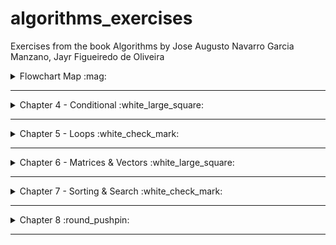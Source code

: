 # algorithms_exercises
Exercises from the book Algorithms by Jose Augusto Navarro Garcia Manzano, Jayr Figueiredo de Oliveira


<details>
<summary> Flowchart Map :mag: </summary>

To better understand the Flowchart Diagrams, take a look at:
<img src="/img/flowchartmap.png" width="110%">

</details>

---

<details>
<summary>Chapter 4 - Conditional :white_large_square: </summary>


### Nothing YET



</details>

---

<details> 

<summary>Chapter 5 - Loops :white_check_mark: </summary>

### [Ex.A Power of two](/ch5/a.c)
<details>
<summary> Flowchart </summary>

![ex.achapter5](/ch5/a_c5.png)

</details>

### [Ex.B Math table](/ch5/b.c)
<details>
<summary> Flowchart </summary>

![ex.bchapter5](/ch5/b_c5.png)

</details>

### [Ex.C Counting Numbers SUM](/ch5/c.c)
<details>
<summary> Flowchart </summary>

![ex.cchapter5](/ch5/c_c5.png)

</details>

### [Ex.D EVEN SUM](/ch5/d.c)
<details>
<summary> Flowchart </summary>

![ex.dchapter5](/ch5/d_c5.png)

</details>

### [Ex.E ODD Numbers ](/ch5/e.c)
<details>
<summary> Flowchart </summary>

![ex.echapter5](/ch5/e_c5.png)

</details>

### [Ex.F Divisibility by four ](/ch5/f.c)
<details>
<summary> Flowchart </summary>

![ex.fchapter5](/ch5/f_c5.png)

</details>

### [Ex.G Power of three ](/ch5/g.c)
<details>
<summary> Flowchart </summary>

![ex.gchapter5](/ch5/g_c5.png)

</details>

### [Ex.H Power of choices ](/ch5/h.c)
<details>
<summary> Flowchart </summary>

![ex.hchapter5](/ch5/h_c5.png)

</details>

### [Ex.I Fibonacci](/ch5/i.c)
<details>
<summary> Flowchart </summary>

![ex.ichapter5](/ch5/i_c5.png)

</details>

### [Ex.J Temperature](/ch5/j.c)
<details>
<summary> Flowchart </summary>

![ex.jchapter5](/ch5/j_c5.png)

</details>

### [Ex.K Malba Tahan](/ch5/k.c)
<details>
<summary> Flowchart </summary>

![ex.kchapter5](/ch5/k_c5.png)

</details>

### [Ex.L Factorial](/ch5/l.c)
<details>
<summary> Flowchart </summary>

![ex.lchapter5](/ch5/l_c5.png)

</details>

### [Ex.M Mean Sum](/ch5/m.c)
<details>
<summary> Flowchart </summary>

![ex.mchapter5](/ch5/m_c5.png)

</details>

### [Ex.N Sum and Mean](/ch5/n.c)
<details>
<summary> Flowchart </summary>

![ex.nchapter5](/ch5/n_c5.png)

</details>

### [Ex.O Odd Factorial](/ch5/o.c)
<details>
<summary> Flowchart </summary>

![ex.ochapter5](/ch5/o_c5.png)

</details>

### [Ex.P Mean Sum](/ch5/p.c)
<details>
<summary> Flowchart </summary>

![ex.pchapter5](/ch5/p_c5.png)

</details>

### [Ex.Q Area Measurement](/ch5/q.c)
<details>
<summary> Flowchart </summary>

![ex.qchapter5](/ch5/q_c5.png)

</details>

### [Ex.R Smallest Number and Biggest Number](/ch5/r.c)
<details>
<summary> Flowchart </summary>

![ex.rchapter5](/ch5/r_c5.png)

</details>

### [Ex.S Division Operation](/ch5/s.c)
<details>
<summary> Flowchart </summary>

![ex.schapter5](/ch5/s_c5.png)

</details>

</details>

---

<details>
<summary>Chapter 6 - Matrices & Vectors :white_large_square: </summary>

### Nothing YET

</details>

---

<details>
<summary>Chapter 7 - Sorting & Search :white_check_mark:</summary>

### [EX.A Sorting a vector](/ch7/a.c)
<details>
<summary> Flowchart </summary>

![ex.achapter7](/ch7/a_c7.png)

</details>

### [Ex.B Binary Searching](/ch7/b.c)
<details>
<summary> Flowchart </summary>

![ex.bchapter7 ](/ch7/b_c7.png)

</details>

### [Ex.C Elements' Factorial](/ch7/c.c)
<details>
<summary> Flowchart </summary>

![ex.cchapter7](/ch7/c_c7.png)

</details>

### [Ex.D Vectors' sum](/ch7/d.c)
<details>
<summary> Flowchart </summary>

![ex.dchapter7](/ch7/d_c7.png)

</details>

### [Ex.E Holding elements of two vectors](/ch7/e.c)
<details>
<summary> Flowchart </summary>

![ex.echapter7](/ch7/e_c7.png)

</details>

### [Ex.F Sequence Searching](/ch7/e.c)
<details>
<summary> Flowchart </summary>

![ex.fchapter7](/ch7/e_c7.png)

</details>

### [Ex.G Binary Searching 2](/ch7/g.c)
<details>
<summary> Flowchart </summary>

![ex.gchapter7](/ch7/g_c7.png)

</details>

### [Ex.H Operantion & Sorting](/ch7/h.c)
<details>
<summary> Flowchart </summary>

![ex.hchapter7](/ch7/h_c7.png)

</details>

### [Ex.I Sorting a vector 2](/ch7/i.c)
<details>
<summary> Flowchart </summary>

![ex.ichapter7](/ch7/i_c7.png)

</details>

### [Ex.J Math Operation & Factorial](/ch7/j.c)
<details>
<summary> Flowchart </summary>

![ex.jchapter7](/ch7/j_c7.png)

</details>

### [Ex.K Pow & Sorting](/ch7/k.c)
<details>
<summary> Flowchart </summary>

![ex.kchapter7](/ch7/k_c7.png)

</details>

### [Ex.L Operation & Sorting 2](/ch7/l.c)
<details>
<summary> Flowchart </summary>

![ex.lchapter7](/ch7/l_c7.png)

</details>

### [Ex.M Sequence Searching 2](/ch7/m.c)
<details>
<summary> Flowchart </summary>

![ex.mchapter7](/ch7/m_c7.png)

</details>

### [Ex.N Operation & Binary Search](/ch7/n.c)
<details>
<summary> Flowchart </summary>

![ex.nchapter7](/ch7/n_c7.png)

</details>

### [Ex.O Binary Searching 3](/ch7/o.c)
<details>
<summary> Flowchart </summary>

![ex.ochapter7](/ch7/o_c7.png)

</details>

### [Ex.P ABC Sorting](/ch7/p.c)
<details>
<summary> Flowchart </summary>

![ex.pchapter7](/ch7/p_c7.png)

</details>

### [Ex.Q String Sorting and Binary Search](/ch7/q.c)
<details>
<summary> Flowchart </summary>

![ex.qchapter7](/ch7/q_c7.png)

</details>


### [Ex.R String Sorting](/ch7/r.c)
<details>
<summary> Flowchart </summary>

![ex.rchapter7](/ch7/r_c7.png)

</details>

### [Ex.S Sequence Searching 3](/ch7/s.c)
<details>
<summary> Flowchart </summary>

![ex.schapter7](/ch7/s_c7.png)

</details>


</details> 

---

<details>
<summary>Chapter 8 :round_pushpin: </summary>

### [Ex.A Two Dimension Vector](/ch8/a.c)
<details>
<summary> Flowchart </summary>

![ex.achapter8](/ch8/a_c8.png)

</details>

### [Ex.B Two Dimension Vector](/ch8/b.c)
<details>
<summary> Flowchart </summary>

![ex.bchapter8](/ch8/b_c8.png)

</details>

### [Ex.C Columns and Lines 2D](/ch8/c.c)

<details>

<summary> Flowchart </summary>

![ex.cchapter8](/ch8/c_c8.png)

</details>

### [Ex.D Factoring and Powering Columns](/ch8/d.c)

<details>

<summary> Flowchart </summary>

![ex.dchapter8](/ch8/d_c8.png)

</details>

### [Ex.E Multiplying Columns](/ch8/e.c)

<details>

<summary> Flowchart </summary>

![ex.echapter8](/ch8/e_c8.png)

</details>

### [Ex.F Factorial 2D Arrays](/ch8/f.c)

<details>

<summary> Flowchart </summary>

![ex.fchapter8](/ch8/f_c8.png)

</details>

### [Ex.G Convert Temperature 2D Array](/ch8/g.c)

<details>

<summary> Flowchart </summary>

![ex.gchapter8](/ch8/g_c8.png)

</details>

### [Ex.H Main Diagonal ](/ch8/h.c)

<details>

<summary> Flowchart </summary>

![ex.hchapter8](/ch8/h_c8.png)

</details>

### [Ex.I ](/ch8/i.c)

<details>

<summary> Flowchart </summary>

![ex.ichapter8](/ch8/i_c8.png)

</details>


</details>

---